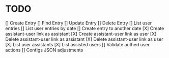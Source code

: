 # TODO

[] Create Entry
[] Find Entry
[] Update Entry
[] Delete Entry
[] List user entries
[] List user entries by date
[] Create entry to another date
[X] Create assistant-user link as assistant
[X] Create assistant-user link as user
[X] Delete assistant-user link as assistant
[X] Delete assistant-user link as user
[X] List user assistants
[X] List assisted users
[] Validate authed user actions
[] Configs JSON adjustments
